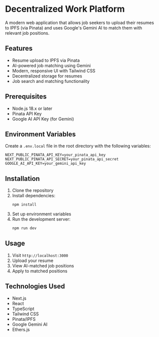 # Decentralized Work Platform

A modern web application that allows job seekers to upload their resumes to IPFS (via Pinata) and uses Google's Gemini AI to match them with relevant job positions.

## Features

- Resume upload to IPFS via Pinata
- AI-powered job matching using Gemini
- Modern, responsive UI with Tailwind CSS
- Decentralized storage for resumes
- Job search and matching functionality

## Prerequisites

- Node.js 18.x or later
- Pinata API Key
- Google AI API Key (for Gemini)

## Environment Variables

Create a `.env.local` file in the root directory with the following variables:

```env
NEXT_PUBLIC_PINATA_API_KEY=your_pinata_api_key
NEXT_PUBLIC_PINATA_API_SECRET=your_pinata_api_secret
GOOGLE_AI_API_KEY=your_gemini_api_key
```

## Installation

1. Clone the repository
2. Install dependencies:
   ```bash
   npm install
   ```
3. Set up environment variables
4. Run the development server:
   ```bash
   npm run dev
   ```

## Usage

1. Visit `http://localhost:3000`
2. Upload your resume
3. View AI-matched job positions
4. Apply to matched positions

## Technologies Used

- Next.js
- React
- TypeScript
- Tailwind CSS
- Pinata/IPFS
- Google Gemini AI
- Ethers.js 